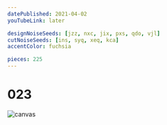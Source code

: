 ```yaml
---
datePublished: 2021-04-02
youTubeLink: later

designNoiseSeeds: [jzz, nxc, jix, pxs, qdo, vjl]
cutNoiseSeeds: [ins, syq, xeq, kca]
accentColor: fuchsia

pieces: 225
---
```


# 023

![canvas](https://res.cloudinary.com/abstract-puzzles/image/upload/w_2000/023_jzz-nxc-jix-pxs-qdo-vjl_ins-syq-xeq-kca?raw=true)
